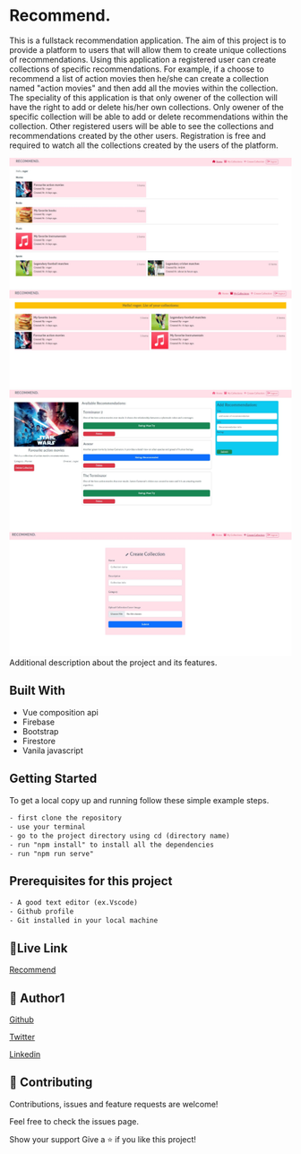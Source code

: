 <h1>Recommend.</h1>

This is a fullstack recommendation application. The aim of this project is to provide a platform to users that will allow them to create unique collections of recommendations. Using this application a registered user can create collections of specific recommendations. For example, if a choose to recommend a list of action movies then he/she can create a collection named "action movies" and then add all the movies within the collection. The speciality of this application is that only owener of the collection will have the right to add or delete his/her own collections. Only owener of the specific collection will be able to add or delete recommendations within the collection. Other registered users will be able to see the collections and recommendations created by the other users. Registration is free and required to watch all the collections created by the users of the platform.

<img src="./src/assets/img/ReadME1.jpg" alt="projectimg">
<img src="./src/assets/img/ReadME2.jpg" alt="projectimg">
<img src="./src/assets/img/ReadME3.jpg" alt="projectimg">
<img src="./src/assets/img/ReadME4.jpg" alt="projectimg">

</h1>Additional description about the project and its features.</h1>

<h2>Built With</h2>

- Vue composition api
- Firebase
- Bootstrap
- Firestore
- Vanila javascript

<h2>Getting Started</h2>
To get a local copy up and running follow these simple example steps.

```
- first clone the repository
- use your terminal
- go to the project directory using cd (directory name)
- run "npm install" to install all the dependencies
- run "npm run serve"

```

<h2>Prerequisites for this project</h2>

```
- A good text editor (ex.Vscode)
- Github profile
- Git installed in your local machine
```

<h2>🔌Live Link</h2>

[Recommend](https://recommend-v1.netlify.app/)

<h2>👤 Author1</h2>

[Github](https://github.com/ajkacca457)

[Twitter](https://twitter.com/ajkacca)

[Linkedin](https://www.linkedin.com/in/avijit-karmaker-8738a54a/)

<h2> 🤝 Contributing</h2>

Contributions, issues and feature requests are welcome!

Feel free to check the issues page.

Show your support
Give a ⭐️ if you like this project!
